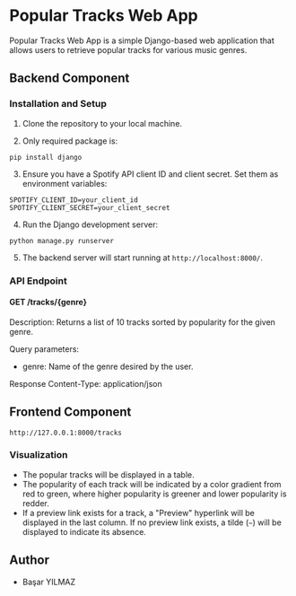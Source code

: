 # Popular Tracks Web App

Popular Tracks Web App is a simple Django-based web application that allows users to retrieve popular tracks for various music genres.

## Backend Component

### Installation and Setup

1. Clone the repository to your local machine.

2. Only required package is:
```
pip install django
```

3. Ensure you have a Spotify API client ID and client secret. Set them as environment variables:
 ```
SPOTIFY_CLIENT_ID=your_client_id
SPOTIFY_CLIENT_SECRET=your_client_secret
```

4. Run the Django development server:

```
python manage.py runserver
```

5. The backend server will start running at `http://localhost:8000/`.

### API Endpoint

#### GET /tracks/{genre}

Description: Returns a list of 10 tracks sorted by popularity for the given genre.

Query parameters:
- genre: Name of the genre desired by the user.

Response Content-Type: application/json


## Frontend Component


```
http://127.0.0.1:8000/tracks
```


### Visualization

- The popular tracks will be displayed in a table.
- The popularity of each track will be indicated by a color gradient from red to green, where higher popularity is greener and lower popularity is redder.
- If a preview link exists for a track, a "Preview" hyperlink will be displayed in the last column. If no preview link exists, a tilde (`~`) will be displayed to indicate its absence.

## Author

- Başar YILMAZ

